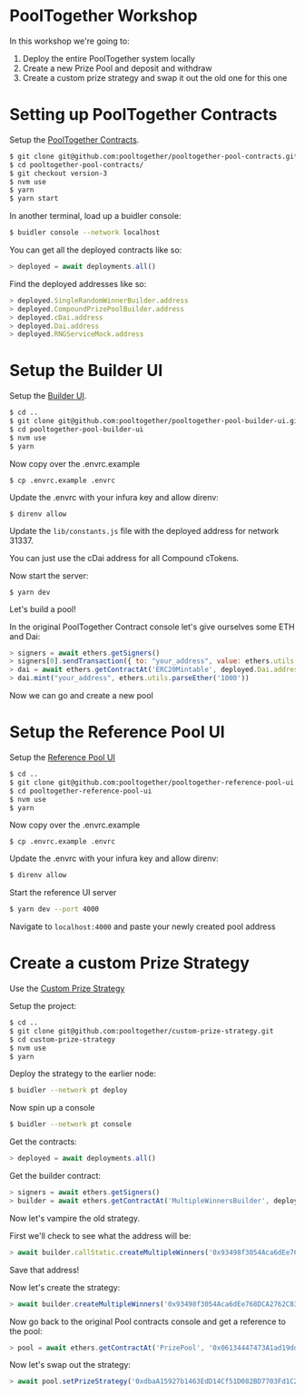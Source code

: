 # PoolTogether Workshop

In this workshop we're going to:

1. Deploy the entire PoolTogether system locally
2. Create a new Prize Pool and deposit and withdraw
3. Create a custom prize strategy and swap it out the old one for this one

# Setting up PoolTogether Contracts

Setup the [PoolTogether Contracts](https://github.com/pooltogether/pooltogether-pool-contracts).

```bash
$ git clone git@github.com:pooltogether/pooltogether-pool-contracts.git
$ cd pooltogether-pool-contracts/
$ git checkout version-3
$ nvm use
$ yarn
$ yarn start
```

In another terminal, load up a buidler console:

```bash
$ buidler console --network localhost
```

You can get all the deployed contracts like so:

```js
> deployed = await deployments.all()
```

Find the deployed addresses like so:

```js
> deployed.SingleRandomWinnerBuilder.address
> deployed.CompoundPrizePoolBuilder.address
> deployed.cDai.address 
> deployed.Dai.address
> deployed.RNGServiceMock.address
```

# Setup the Builder UI

Setup the [Builder UI](https://github.com/pooltogether/pooltogether-pool-builder-ui).

```bash
$ cd ..
$ git clone git@github.com:pooltogether/pooltogether-pool-builder-ui.git
$ cd pooltogether-pool-builder-ui
$ nvm use
$ yarn
```

Now copy over the .envrc.example

```
$ cp .envrc.example .envrc
```

Update the .envrc with your infura key and allow direnv:

```
$ direnv allow
```

Update the `lib/constants.js` file with the deployed address for network 31337.  

You can just use the cDai address for all Compound cTokens.

Now start the server:

```
$ yarn dev
```

Let's build a pool!

In the original PoolTogether Contract console let's give ourselves some ETH and Dai:

```js
> signers = await ethers.getSigners()
> signers[0].sendTransaction({ to: "your_address", value: ethers.utils.parseEther('10') })
> dai = await ethers.getContractAt('ERC20Mintable', deployed.Dai.address, signers[0])
> dai.mint("your_address", ethers.utils.parseEther('1000'))
```

Now we can go and create a new pool

# Setup the Reference Pool UI

Setup the [Reference Pool UI](https://github.com/pooltogether/pooltogether-reference-pool-ui)

```bash
$ cd ..
$ git clone git@github.com:pooltogether/pooltogether-reference-pool-ui.git
$ cd pooltogether-reference-pool-ui
$ nvm use
$ yarn
```

Now copy over the .envrc.example

```
$ cp .envrc.example .envrc
```

Update the .envrc with your infura key and allow direnv:

```bash
$ direnv allow
```

Start the reference UI server

```bash
$ yarn dev --port 4000
```

Navigate to `localhost:4000` and paste your newly created pool address


# Create a custom Prize Strategy

Use the [Custom Prize Strategy](https://github.com/pooltogether/custom-prize-strategy)

Setup the project:

```bash
$ cd ..
$ git clone git@github.com:pooltogether/custom-prize-strategy.git
$ cd custom-prize-strategy
$ nvm use
$ yarn
```

Deploy the strategy to the earlier node:

```bash
$ buidler --network pt deploy
```

Now spin up a console

```bash
$ buidler --network pt console
```

Get the contracts:

```js
> deployed = await deployments.all()
```

Get the builder contract:

```js
> signers = await ethers.getSigners()
> builder = await ethers.getContractAt('MultipleWinnersBuilder', deployed.MultipleWinnersBuilder.address, signers[0])
```

Now let's vampire the old strategy.

First we'll check to see what the address will be:

```js
> await builder.callStatic.createMultipleWinners('0x93498f3054Aca6dEe768DCA2762C83FC0F06c70d', 2)
```

Save that address!

Now let's create the strategy:

```js
> await builder.createMultipleWinners('0x93498f3054Aca6dEe768DCA2762C83FC0F06c70d', 2)
```

Now go back to the original Pool contracts console and get a reference to the pool:

```js
> pool = await ethers.getContractAt('PrizePool', '0x06134447473A1ad19dd05554780816C542486d15', signers[0])
```

Now let's swap out the strategy:

```js
> await pool.setPrizeStrategy('0xdbaA15927b1463EdD14Cf51D082BD7703Fd1C238')
```

